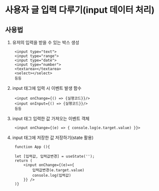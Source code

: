 # 사용자 글 입력 다루기(input 데이터 처리)

## 사용법
1. 유저의 입력을 받을 수 있는 박스 생성

        <input type="text">
        <input type="range">
        <input type="date">
        <input type="number">
        <textarea></textarea>
        <select></select>
        등등

2. input 태그에 입력 시 이벤트 발생 함수
        
        <input onChange={() => {실행코드}}/>
        <input onInput={() => {실행코드}}/>
        등등

3. input 태그 입력한 값 가져오는 이벤트 객체
        
        <input onChange={(e) => { console.log(e.target.value) }}>

4. input 태그에 저장한 값 저장하기(state 활용)
        
        function App (){

        let [입력값, 입력값변경] = useState('');
        return (
            <input onChange={(e)=>{ 
                입력값변경(e.target.value)
                console.log(입력값)
            }} />
        )}